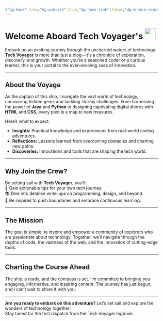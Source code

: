 ```yaml
---
{"dg-home":true,"dg-publish":true,"dg-home-link":false,"dg-enable-search":false,"dg-show-local-graph":false,"dg-show-toc":false,"dg-show-backlinks":false,"dg-hide-in-graph":true,"permalink":"/voyage-of-discovery/","hideInGraph":true,"tags":["gardenEntry"],"dgPassFrontmatter":true}
---
```


# Welcome Aboard **Tech Voyager's <img src="/img/usr/hbothra.svg" style="width: 36px; height: 36px; margin:0; padding:0;float:none;" />**

Embark on an exciting journey through the uncharted waters of technology. **Tech Voyager** is more than just a blog—it's a chronicle of exploration, discovery, and growth. Whether you're a seasoned coder or a curious learner, this is your portal to the ever-evolving seas of innovation.

---

## **About the Voyage**

As the captain of this ship, I navigate the vast world of technology, uncovering hidden gems and tackling stormy challenges. From harnessing the power of **Java** and **Python** to designing captivating digital shores with **HTML** and **CSS**, every post is a map to new treasures.

Here’s what to expect:  
- **Insights:** Practical knowledge and experiences from real-world coding adventures.  
- **Reflections:** Lessons learned from overcoming obstacles and charting new paths.  
- **Discoveries:** Innovations and tools that are shaping the tech world.  

---

## **Why Join the Crew?**

By setting sail with **Tech Voyager**, you'll:  
🚀 Gain actionable tips for your own tech journey.  
📚 Dive into detailed write-ups on programming, design, and beyond.  
🌟 Be inspired to push boundaries and embrace continuous learning.

---

## **The Mission**

The goal is simple: to inspire and empower a community of explorers who are passionate about technology. Together, we’ll navigate through the depths of code, the vastness of the web, and the innovation of cutting-edge tools.

---

## **Charting the Course Ahead**

The ship is ready, and the compass is set. I’m committed to bringing you engaging, informative, and inspiring content. The journey has just begun, and I can’t wait to share it with you.

---

**Are you ready to embark on this adventure?** Let’s set sail and explore the wonders of technology together!  
Stay tuned for the first dispatch from the Tech Voyager logbook.  

